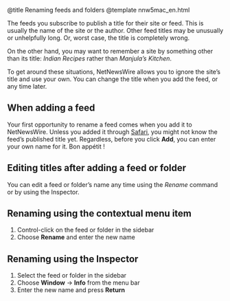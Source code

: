 @title Renaming feeds and folders
@template nnw5mac_en.html

The feeds you subscribe to publish a title for their site or feed. This is usually the name of the site or the author. Other feed titles may be unusually or unhelpfully long. Or, worst case, the title is completely wrong.

On the other hand, you may want to remember a site by something other than its title: *Indian Recipes* rather than *Manjula’s Kitchen*.

To get around these situations, NetNewsWire allows you to ignore the site’s title and use your own. You can change the title when you add the feed, or any time later.


When adding a feed
------------------

Your first opportunity to rename a feed comes when you add it to NetNewsWire. Unless you added it through [Safari](safari-extension), you might not know the feed’s published title yet. Regardless, before you click **Add**, you can enter your own name for it. Bon appétit !


Editing titles after adding a feed or folder
--------------------------------------------

You can edit a feed or folder’s name any time using the *Rename* command or by using the Inspector.

## Renaming using the contextual menu item

1. Control-click on the feed or folder in the sidebar
2. Choose **Rename** and enter the new name

## Renaming using the Inspector

1. Select the feed or folder in the sidebar
2. Choose **Window** → **Info** from the menu bar
3. Enter the new name and press **Return**